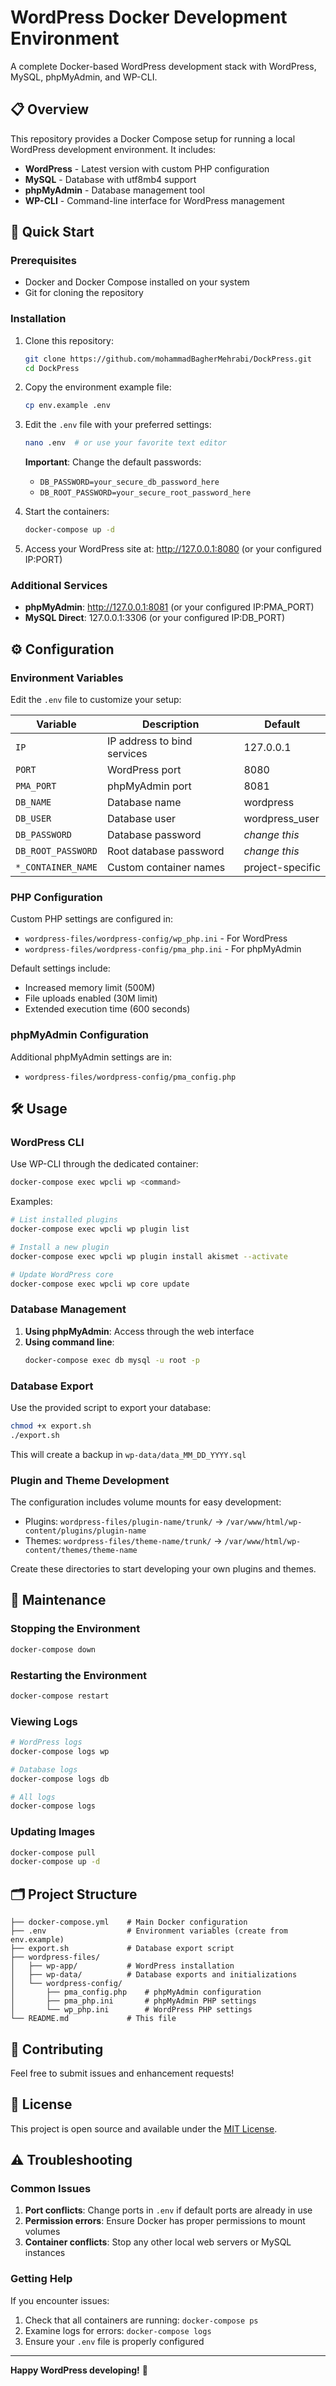 # WordPress Docker Development Environment

A complete Docker-based WordPress development stack with WordPress, MySQL, phpMyAdmin, and WP-CLI.

## 📋 Overview

This repository provides a Docker Compose setup for running a local WordPress development environment. It includes:

- **WordPress** - Latest version with custom PHP configuration
- **MySQL** - Database with utf8mb4 support
- **phpMyAdmin** - Database management tool
- **WP-CLI** - Command-line interface for WordPress management

## 🚀 Quick Start

### Prerequisites

- Docker and Docker Compose installed on your system
- Git for cloning the repository

### Installation

1. Clone this repository:
   ```bash
   git clone https://github.com/mohammadBagherMehrabi/DockPress.git
   cd DockPress
   ```

2. Copy the environment example file:
   ```bash
   cp env.example .env
   ```

3. Edit the `.env` file with your preferred settings:
   ```bash
   nano .env  # or use your favorite text editor
   ```

   **Important**: Change the default passwords:
    - `DB_PASSWORD=your_secure_db_password_here`
    - `DB_ROOT_PASSWORD=your_secure_root_password_here`

4. Start the containers:
   ```bash
   docker-compose up -d
   ```

5. Access your WordPress site at: http://127.0.0.1:8080 (or your configured IP:PORT)

### Additional Services

- **phpMyAdmin**: http://127.0.0.1:8081 (or your configured IP:PMA_PORT)
- **MySQL Direct**: 127.0.0.1:3306 (or your configured IP:DB_PORT)

## ⚙️ Configuration

### Environment Variables

Edit the `.env` file to customize your setup:

| Variable | Description | Default |
|----------|-------------|---------|
| `IP` | IP address to bind services | 127.0.0.1 |
| `PORT` | WordPress port | 8080 |
| `PMA_PORT` | phpMyAdmin port | 8081 |
| `DB_NAME` | Database name | wordpress |
| `DB_USER` | Database user | wordpress_user |
| `DB_PASSWORD` | Database password | *change this* |
| `DB_ROOT_PASSWORD` | Root database password | *change this* |
| `*_CONTAINER_NAME` | Custom container names | project-specific |

### PHP Configuration

Custom PHP settings are configured in:
- `wordpress-files/wordpress-config/wp_php.ini` - For WordPress
- `wordpress-files/wordpress-config/pma_php.ini` - For phpMyAdmin

Default settings include:
- Increased memory limit (500M)
- File uploads enabled (30M limit)
- Extended execution time (600 seconds)

### phpMyAdmin Configuration

Additional phpMyAdmin settings are in:
- `wordpress-files/wordpress-config/pma_config.php`

## 🛠️ Usage

### WordPress CLI

Use WP-CLI through the dedicated container:
```bash
docker-compose exec wpcli wp <command>
```

Examples:
```bash
# List installed plugins
docker-compose exec wpcli wp plugin list

# Install a new plugin
docker-compose exec wpcli wp plugin install akismet --activate

# Update WordPress core
docker-compose exec wpcli wp core update
```

### Database Management

1. **Using phpMyAdmin**: Access through the web interface
2. **Using command line**:
   ```bash
   docker-compose exec db mysql -u root -p
   ```

### Database Export

Use the provided script to export your database:
```bash
chmod +x export.sh
./export.sh
```

This will create a backup in `wp-data/data_MM_DD_YYYY.sql`

### Plugin and Theme Development

The configuration includes volume mounts for easy development:

- Plugins: `wordpress-files/plugin-name/trunk/` → `/var/www/html/wp-content/plugins/plugin-name`
- Themes: `wordpress-files/theme-name/trunk/` → `/var/www/html/wp-content/themes/theme-name`

Create these directories to start developing your own plugins and themes.

## 🔧 Maintenance

### Stopping the Environment
```bash
docker-compose down
```

### Restarting the Environment
```bash
docker-compose restart
```

### Viewing Logs
```bash
# WordPress logs
docker-compose logs wp

# Database logs
docker-compose logs db

# All logs
docker-compose logs
```

### Updating Images
```bash
docker-compose pull
docker-compose up -d
```

## 🗂️ Project Structure

```
├── docker-compose.yml    # Main Docker configuration
├── .env                  # Environment variables (create from env.example)
├── export.sh             # Database export script
├── wordpress-files/
│   ├── wp-app/           # WordPress installation
│   ├── wp-data/          # Database exports and initializations
│   └── wordpress-config/
│       ├── pma_config.php    # phpMyAdmin configuration
│       ├── pma_php.ini       # phpMyAdmin PHP settings
│       └── wp_php.ini        # WordPress PHP settings
└── README.md             # This file
```

## 🤝 Contributing

Feel free to submit issues and enhancement requests!

## 📝 License

This project is open source and available under the [MIT License](LICENSE).

## ⚠️ Troubleshooting

### Common Issues

1. **Port conflicts**: Change ports in `.env` if default ports are already in use
2. **Permission errors**: Ensure Docker has proper permissions to mount volumes
3. **Container conflicts**: Stop any other local web servers or MySQL instances

### Getting Help

If you encounter issues:
1. Check that all containers are running: `docker-compose ps`
2. Examine logs for errors: `docker-compose logs`
3. Ensure your `.env` file is properly configured

---

**Happy WordPress developing!** 🚀